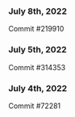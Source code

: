 ### July 8th, 2022

Commit #219910

### July 5th, 2022

Commit #314353


### July 4th, 2022

Commit #72281
